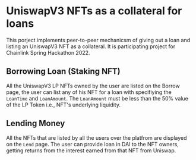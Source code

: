 # UniswapV3 NFTs as a collateral for loans

This porject implements peer-to-peer mechanicsm of giving out a loan and listing an UniswapV3 NFT as a collateral.
It is participating project for Chainlink Spring Hackathon 2022.

## Borrowing Loan (Staking NFT)

All the UniswapV3 LP NFTs owned by the user are listed on the Borrow page, the user can list any of his NFT for a loan with specifiying the `LoanTime` and `LoanAmount`.
The `LoanAmount` must be less than the 50% value of the LP Token i.e., NFT's underlying liquidity.

## Lending Money

All the NFTs that are listed by all the users over the platfrom are displayed on the `Lend` page.
The user can provide loan in DAI to the NFT owners, getting returns from the interest earned from that NFT from Uniswap.
